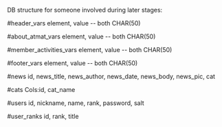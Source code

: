 DB structure for someone involved during later stages:

#header_vars
element, value -- both CHAR(50)

#about_atmat_vars
element, value -- both CHAR(50)

#member_activities_vars
element, value -- both CHAR(50)

#footer_vars
element, value -- both CHAR(50)

#news
id, news_title, news_author, news_date, news_body, news_pic, cat

#cats
Cols:id, cat_name

#users
id, nickname, name, rank, password, salt

#user_ranks
id, rank, title

